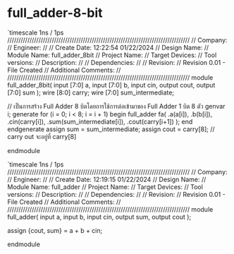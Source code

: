 # full_adder-8-bit

`timescale 1ns / 1ps
//////////////////////////////////////////////////////////////////////////////////
// Company: 
// Engineer: 
// 
// Create Date:    12:22:54 01/22/2024 
// Design Name: 
// Module Name:    full_adder_8bit 
// Project Name: 
// Target Devices: 
// Tool versions: 
// Description: 
//
// Dependencies: 
//
// Revision: 
// Revision 0.01 - File Created
// Additional Comments: 
//
//////////////////////////////////////////////////////////////////////////////////
module full_adder_8bit(
    input [7:0] a,
    input [7:0] b,
    input cin,
    output cout,
    output [7:0] sum
    );
wire [8:0] carry;
wire [7:0] sum_intermediate;

// เป็นการสร้าง Full Adder 8 บิตโดยการใช้การต่อเข้ามาของ Full Adder 1 บิต 8 ตัว
genvar i;
generate
    for (i = 0; i < 8; i = i + 1) begin
        full_adder fa(
            .a(a[i]),
            .b(b[i]),
            .cin(carry[i]),
            .sum(sum_intermediate[i]),
            .cout(carry[i+1])
        );
    end
endgenerate
assign sum = sum_intermediate;
assign cout = carry[8]; // carry out จะอยู่ที่ carry[8]

endmodule




`timescale 1ns / 1ps
//////////////////////////////////////////////////////////////////////////////////
// Company: 
// Engineer: 
// 
// Create Date:    12:19:15 01/22/2024 
// Design Name: 
// Module Name:    full_adder 
// Project Name: 
// Target Devices: 
// Tool versions: 
// Description: 
//
// Dependencies: 
//
// Revision: 
// Revision 0.01 - File Created
// Additional Comments: 
//
//////////////////////////////////////////////////////////////////////////////////
module full_adder(
    input a,
    input b,
    input cin,
    output sum,
    output cout
);

assign {cout, sum} = a + b + cin;

endmodule


